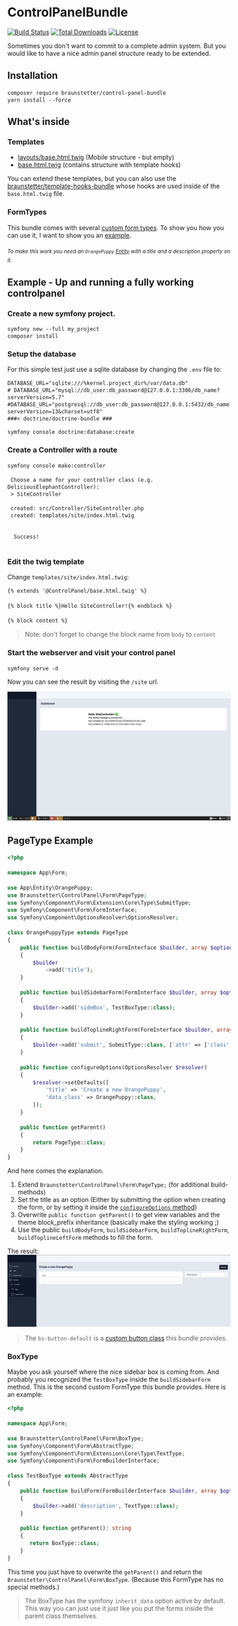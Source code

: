 # ControlPanelBundle

[![Build Status](https://app.travis-ci.com/Braunstetter/ControlPanelBundle.svg?branch=main)](https://app.travis-ci.com/Braunstetter/ControlPanelBundle)
[![Total Downloads](http://poser.pugx.org/braunstetter/control-panel-bundle/downloads)](https://packagist.org/packages/braunstetter/control-panel-bundle)
[![License](http://poser.pugx.org/braunstetter/control-panel-bundle/license)](https://packagist.org/packages/braunstetter/control-panel-bundle)

Sometimes you don't want to commit to a complete admin system. But you would like to have a nice admin panel structure
ready to be extended.

## Installation

```shell
composer require braunstetter/control-panel-bundle
yarn install --force
```

## What's inside

### Templates

- [layouts/base.html.twig](Resources/views/layouts/base.html.twig) (Mobile structure - but empty)
- [base.html.twig](Resources/views/base.html.twig) (contains structure with template hooks)

You can extend these templates, but you can also use
the [braunstetter/template-hooks-bundle](https://github.com/Braunstetter/TemplateHooksBundle) whose hooks are used
inside of the `base.html.twig` file.

### FormTypes

This bundle comes with several [custom form types](https://symfony.com/doc/current/form/create_custom_field_type.html).
To show you how you can use it, I want to show you an [example](#pagetype-example).

<sub>_To make this work you need an `OrangePuppy` [Entity](https://symfony.com/doc/current/doctrine.html#creating-an-entity-class) with a title and a description property on it._</sub>


## Example - Up and running a fully working controlpanel

### Create a new symfony project.

```shell
symfony new --full my_project
composer install
```

### Setup the database

For this simple test just use a sqlite database by changing the `.env` file to:

```dotenv
DATABASE_URL="sqlite:///%kernel.project_dir%/var/data.db"
# DATABASE_URL="mysql://db_user:db_password@127.0.0.1:3306/db_name?serverVersion=5.7"
#DATABASE_URL="postgresql://db_user:db_password@127.0.0.1:5432/db_name?serverVersion=13&charset=utf8"
###< doctrine/doctrine-bundle ###
```

````shell
symfony console doctrine:database:create
````

### Create a Controller with a route

```shell
symfony console make:controller

 Choose a name for your controller class (e.g. DeliciousElephantController):
 > SiteController

 created: src/Controller/SiteController.php
 created: templates/site/index.html.twig

           
  Success! 
           

```

### Edit the twig template

Change `templates/site/index.html.twig`:

```html
{% extends '@ControlPanel/base.html.twig' %}

{% block title %}Hello SiteController!{% endblock %}

{% block content %}
```

> Note: don't forget to change the block name from `body` to `content`

### Start the webserver and visit your control panel

```shell
symfony serve -d
```

Now you can see the result by visiting the `/site` url.

![Empty control panel](docs/images/empty_control_panel.png)


## PageType Example

```php
<?php

namespace App\Form;

use App\Entity\OrangePuppy;
use Braunstetter\ControlPanel\Form\PageType;
use Symfony\Component\Form\Extension\Core\Type\SubmitType;
use Symfony\Component\Form\FormInterface;
use Symfony\Component\OptionsResolver\OptionsResolver;

class OrangePuppyType extends PageType
{
    public function buildBodyForm(FormInterface $builder, array $options)
    {
        $builder
            ->add('title');
    }

    public function buildSidebarForm(FormInterface $builder, array $options)
    {
        $builder->add('sideBox', TestBoxType::class);
    }

    public function buildToplineRightForm(FormInterface $builder, array $options)
    {
        $builder->add('submit', SubmitType::class, ['attr' => ['class' => 'bs-button-default']]);
    }

    public function configureOptions(OptionsResolver $resolver)
    {
        $resolver->setDefaults([
            'title' => 'Create a new OrangePuppy',
            'data_class' => OrangePuppy::class,
        ]);
    }

    public function getParent()
    {
        return PageType::class;
    }
}
```

And here comes the explanation.

1. Extend `Braunstetter\ControlPanel\Form\PageType;` (for additional build-methods)
2. Set the title as an option (Either by submitting the option when creating the form, or by setting it inside
   the [`configureOptions` method](https://symfony.com/doc/current/forms.html#passing-options-to-forms))
3. Overwrite `public function getParent()` to get view variables and the theme block_prefix inheritance (basically make
   the styling working ;)
4. Use the public `buildBodyForm`, `buildSidebarForm`, `buildToplineRightForm`, `buildToplineLeftForm` methods to fill
   the form.

The result:
![page form result](./docs/images/page_form_result.png)

> The `bs-button-default` is a [custom button class](src/Resources/assets/css/elements/buttons.css) this bundle provides.

### BoxType

Maybe you ask yourself where the nice sidebar box is coming from. And probably you recognized the `TestBoxType` inside the `buildSidebarForm` method.
This is the second custom FormType this bundle provides. Here is an example:

```php
<?php

namespace App\Form;

use Braunstetter\ControlPanel\Form\BoxType;
use Symfony\Component\Form\AbstractType;
use Symfony\Component\Form\Extension\Core\Type\TextType;
use Symfony\Component\Form\FormBuilderInterface;

class TestBoxType extends AbstractType
{
    public function buildForm(FormBuilderInterface $builder, array $options)
    {
        $builder->add('description', TextType::class);
    }

    public function getParent(): string
    {
       return BoxType::class;
    }
}
```

This time you just have to overwrite the `getParent()` and return the `Braunstetter\ControlPanel\Form\BoxType`. (Because this FormType has no special methods.)

> The BoxType has the symfony `inherit_data` option active by default. This way you can just use it just like you put the forms inside the parent class themselves.
